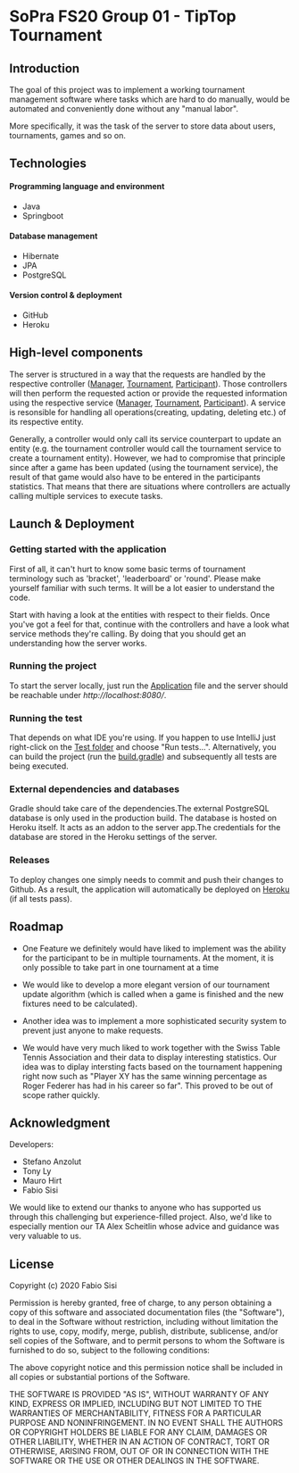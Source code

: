 # SoPra FS20 Group 01 - TipTop Tournament

## Introduction
The goal of this project was to implement a working tournament management software where tasks which are hard to do manually, would be automated and conveniently done without any "manual labor".

More specifically, it was the task of the server to store data about users, tournaments, games and so on.

## Technologies

####   Programming language and environment
-   Java
-   Springboot
####   Database management
-   Hibernate
-   JPA
-   PostgreSQL
####   Version control & deployment
-   GitHub
-   Heroku

## High-level components
The server is structured in a way that the requests are handled by the respective controller ([Manager](src/main/java/ch/uzh/ifi/seal/soprafs20/controller/ManagerController.java), [Tournament](src/main/java/ch/uzh/ifi/seal/soprafs20/controller/TournamentController.java), [Participant](src/main/java/ch/uzh/ifi/seal/soprafs20/controller/ParticipantController.java)). Those controllers will then perform the requested action or provide the requested information using the respective service ([Manager](src/main/java/ch/uzh/ifi/seal/soprafs20/service/ManagerService.java), [Tournament](src/main/java/ch/uzh/ifi/seal/soprafs20/service/TournamentService.java), [Participant](src/main/java/ch/uzh/ifi/seal/soprafs20/service/ParticipantService.java)). A service is resonsible for handling all operations(creating, updating, deleting etc.) of its respective entity.

Generally, a controller would only call its service counterpart to update an entity (e.g. the tournament controller would call the tournament service to create a tournament entity). However, we had to compromise that principle since after a game has been updated (using the tournament service), the result of that game would also have to be entered in the participants statistics. That means that there are situations where controllers are actually calling multiple services to execute tasks.

## Launch & Deployment

### Getting started with the application
First of all, it can't hurt to know some basic terms of tournament terminology such as 'bracket', 'leaderboard' or 'round'. Please make yourself familiar with such terms. It will be a lot easier to understand the code.

Start with having a look at the entities with respect to their fields. Once you've got a feel for that, continue with the controllers and have a look what service methods they're calling. By doing that you should get an understanding how the server works.

### Running the project
To start the server locally, just run the [Application](src/main/java/ch/uzh/ifi/seal/soprafs20/Application.java) file and the server should be reachable under *http://localhost:8080/*.

### Running the test
That depends on what IDE you're using. If you happen to use IntelliJ just right-click on the [Test folder](src/test) and choose "Run tests...". Alternatively, you can build the project (run the [build.gradle](build.gradle)) and subsequently all tests are being executed.

### External dependencies and databases
Gradle should take care of the dependencies.The external PostgreSQL database is only used in the production build. The database is hosted on Heroku itself. It acts as an addon to the server app.The credentials for the database are stored in the Heroku settings of the server.



### Releases
To deploy changes one simply needs to commit and push their changes to Github. As a result, the application will automatically be deployed on [Heroku](https://sopra-fs20-group-01-server.herokuapp.com/) (if all tests pass). 

## Roadmap
-   One Feature we definitely would have liked to implement was the ability for the participant to be in multiple tournaments. At the moment, it is only possible to take part in one tournament at a time

-   We would like to develop a more elegant version of our tournament update algorithm (which is called when a game is finished and the new fixtures need to be calculated).

-   Another idea was to implement a more sophisticated security system to prevent just anyone to make requests.

-   We would have very much liked to work together with the Swiss Table Tennis Association and their data to display interesting statistics. Our idea was to diplay intersting facts based on the tournament happening right now such as "Player XY has the same winning percentage as Roger Federer has had in his career so far". This proved to be out of scope rather quickly.

## Acknowledgment
Developers:
-   Stefano Anzolut
-   Tony Ly
-   Mauro Hirt
-   Fabio Sisi

We would like to extend our thanks to anyone who has supported us through this challenging but experience-filled project. Also, we'd like to especially mention our TA Alex Scheitlin whose advice and guidance was very valuable to us.

## License
Copyright (c) 2020 Fabio Sisi

Permission is hereby granted, free of charge, to any person obtaining a copy
of this software and associated documentation files (the "Software"), to deal
in the Software without restriction, including without limitation the rights
to use, copy, modify, merge, publish, distribute, sublicense, and/or sell
copies of the Software, and to permit persons to whom the Software is
furnished to do so, subject to the following conditions:

The above copyright notice and this permission notice shall be included in all
copies or substantial portions of the Software.

THE SOFTWARE IS PROVIDED "AS IS", WITHOUT WARRANTY OF ANY KIND, EXPRESS OR
IMPLIED, INCLUDING BUT NOT LIMITED TO THE WARRANTIES OF MERCHANTABILITY,
FITNESS FOR A PARTICULAR PURPOSE AND NONINFRINGEMENT. IN NO EVENT SHALL THE
AUTHORS OR COPYRIGHT HOLDERS BE LIABLE FOR ANY CLAIM, DAMAGES OR OTHER
LIABILITY, WHETHER IN AN ACTION OF CONTRACT, TORT OR OTHERWISE, ARISING FROM,
OUT OF OR IN CONNECTION WITH THE SOFTWARE OR THE USE OR OTHER DEALINGS IN THE
SOFTWARE.